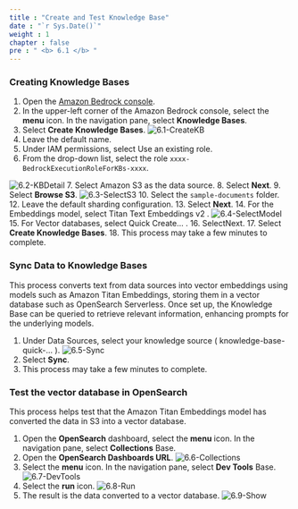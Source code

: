 ```yaml
---
title : "Create and Test Knowledge Base"
date : "`r Sys.Date()`"
weight : 1
chapter : false
pre : " <b> 6.1 </b> "
---
```

### Creating Knowledge Bases
1. Open the [Amazon Bedrock console](https://console.aws.amazon.com/bedrock/home).
2. In the upper-left corner of the Amazon Bedrock console, select the **menu** icon. In the navigation pane, select **Knowledge Bases**.
3. Select **Create Knowledge Bases**.
![6.1-CreateKB](/images/6.RAGChatWithBedrockKnowledgeBases/6.1-CreateKB.png)
4. Leave the default name.
5. Under IAM permissions, select Use an existing role.
6. From the drop-down list, select the role ```xxxx-BedrockExecutionRoleForKBs-xxxx```.

![6.2-KBDetail](/images/6.RAGChatWithBedrockKnowledgeBases/6.2-KBDetail.png)
7. Select Amazon S3 as the data source.
8. Select **Next**.
9. Select **Browse S3**.
![6.3-SelectS3](/images/6.RAGChatWithBedrockKnowledgeBases/6.3-SelectS3.png)
10. Select the ```sample-documents``` folder.
12. Leave the default sharding configuration.
13. Select **Next**.
14. For the Embeddings model, select Titan Text Embeddings v2 .
![6.4-SelectModel](/images/6.RAGChatWithBedrockKnowledgeBases/6.4-SelectModel.png)
15. For Vector databases, select Quick Create... .
16. SelectNext.
17. Select **Create Knowledge Bases**.
18. This process may take a few minutes to complete.

### Sync Data to Knowledge Bases
This process converts text from data sources into vector embeddings using models such as Amazon Titan Embeddings, storing them in a vector database such as OpenSearch Serverless. Once set up, the Knowledge Base can be queried to retrieve relevant information, enhancing prompts for the underlying models.
1. Under Data Sources, select your knowledge source ( knowledge-base-quick-... ).
![6.5-Sync](/images/6.RAGChatWithBedrockKnowledgeBases/6.5-Sync.png)
2. Select **Sync**.
3. This process may take a few minutes to complete.

### Test the vector database in OpenSearch
This process helps test that the Amazon Titan Embeddings model has converted the data in S3 into a vector database.
1. Open the **OpenSearch** dashboard, select the **menu** icon. In the navigation pane, select **Collections** Base.
2. Open the **OpenSearch Dashboards URL**.
![6.6-Collections](/images/6.RAGChatWithBedrockKnowledgeBases/6.6-Collections.png)
3. Select the **menu** icon. In the navigation pane, select **Dev Tools** Base.
![6.7-DevTools](/images/6.RAGChatWithBedrockKnowledgeBases/6.7-DevTools.png)
4. Select the **run** icon.
![6.8-Run](/images/6.RAGChatWithBedrockKnowledgeBases/6.8-Run.png)
5. The result is the data converted to a vector database.
![6.9-Show](/images/6.RAGChatWithBedrockKnowledgeBases/6.9-Show.png)